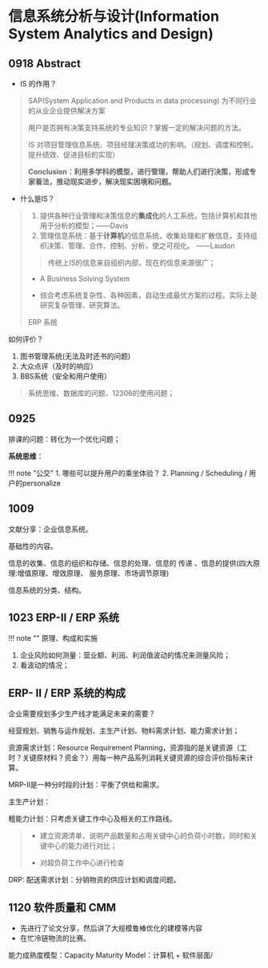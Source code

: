 # 信息系统分析与设计(Information System Analytics and Design)

## 0918 Abstract

- IS 的作用？

> SAP(System Application and Products in data processing) 为不同行业的从业企业提供解决方案
>
> 用户是否拥有决策支持系统的专业知识？掌握一定的解决问题的方法。
>
> IS 对项目管理信息系统、项目经理决策成功的影响。（规划、调度和控制，提升绩效、促进目标的实现）
>
> **Conclusion：利用多学科的模型，进行管理，帮助人们进行决策，形成专家看法，推动现实进步，解决现实困境和问题。**



- 什么是IS？

> 1. 提供各种行业管理和决策信息的**集成化**的人工系统，包括计算机和其他用于分析的模型；——Davis
> 2. 管理信息系统：基于**计算机**的信息系统，收集处理和扩散信息，支持组织决策、管理、合作、控制、分析，使之可视化。 ——Laudon
>
> > 传统上IS的信息来自组织内部，现在的信息来源很广；
>
> - A Business Solving System 
>
> - 综合考虑系统复杂性、各种因素，自动生成最优方案的过程。实际上是研究复杂管理、研究算法。
>
> ERP 系统


如何评价？

1. 图书管理系统(无法及时还书的问题)
2. 大众点评（及时的响应）
3. BBS系统（安全和用户使用）

> 系统思维、数据库的问题、12306的使用问题；

## 0925 


排课的问题：转化为一个优化问题；


**系统思维**：


!!! note "公交"
    1. 哪些可以提升用户的乘坐体验？
    2. Planning / Scheduling / 用户的personalize


## 1009 

文献分享：企业信息系统。

基础性的内容。

信息的收集、信息的组织和存储、信息的处理、信息的 传递 、信息的提供(四大原理:增值原理、增效原理、 服务原理、市场调节原理)


信息系统的分类、结构。


## 1023 ERP-II / ERP 系统 

!!! note ""
    原理、构成和实施


1. 企业风险如何测量：营业额、利润、利润值波动的情况来测量风险；
2. 看波动的情况；



## ERP- II / ERP 系统的构成

企业需要规划多少生产线才能满足未来的需要？

经营规划、销售与运作规划、主生产计划、物料需求计划、能力需求计划；

资源需求计划：Resource Requirement Planning，资源指的是关键资源（工时？关键原材料？资金？）用每一种产品系列消耗关键资源的综合评价指标来计算。

MRP-II是一种分时段的计划：平衡了供给和需求。


主生产计划：

粗能力计划：只考虑关键工作中心及相关的工作路线。

> - 建立资源清单，说明产品数量和占用关键中心的负荷小时数，同时和关键中心的能力进行对比；
>
> - 对超负荷工作中心进行检查

DRP: 配送需求计划：分销物资的供应计划和调度问题。


## 1120 软件质量和 CMM 

- 先进行了论文分享，然后讲了大规模鲁棒优化的建模等内容
- 在忙冷链物流的比赛。

能力成熟度模型：Capacity Maturity Model：计算机 + 软件层面/